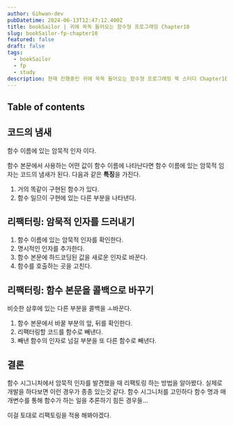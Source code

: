 ```yaml
---
author: Gihwan-dev
pubDatetime: 2024-06-13T12:47:12.400Z
title: bookSailor | 귀에 쏙쏙 들어오는 함수형 프로그래밍 Chapter10
slug: bookSailor-fp-chapter10
featured: false
draft: false
tags:
  - bookSailor
  - fp
  - study
description: 현재 진행중인 귀에 쏙쏙 들어오는 함수형 프로그래밍 북 스터디 Chapter10 요약본입니다.
---
```


## Table of contents

## 코드의 냄새

함수 이름에 있는 암묵적 인자 이다.

함수 본문에서 사용하는 어떤 값이 함수 이름에 나타난다면 함수 이름에 있는 암묵적 임자는 코드의 냄새가 된다. 다음과 같은 **특징**을 가진다.

1. 거의 똑같이 구현된 함수가 있다.
2. 함수 일므이 구현에 있는 다른 부분을 나타낸다.

## 리팩터링: 암묵적 인자를 드러내기

1. 함수 이름에 있는 암묵적 인자를 확인한다.
2. 명시적인 인자를 추가한다.
3. 함수 본문에 하드코딩된 값을 새로운 인자로 바꾼다.
4. 함수를 호출하는 곳을 고친다.

## 리팩터링: 함수 본문을 콜백으로 바꾸기

비슷한 삼후에 있는 다른 부분을 콜백을 ㅗ바꾼다.

1. 함수 본문에서 바꿀 부분의 앞, 뒤를 확인한다.
2. 리팩터링할 코드를 함수로 빼낸다.
3. 빼낸 함수의 인자로 넘길 부분을 또 다른 함수로 빼낸다.

## 결론

함수 시그니처에서 암묵적 인자를 발견했을 때 리팩토링 하는 방법을 알아봤다. 실제로 개발을 하다보면 이런 경우가 종종 있는것 같다. 함수 시그니처를 고민하다 함수 명과 매개변수를 통해 함수가 하는 일을 추론하기 힘든 경우들...

이걸 토대로 리팩토링을 적용 해봐야겠다.

